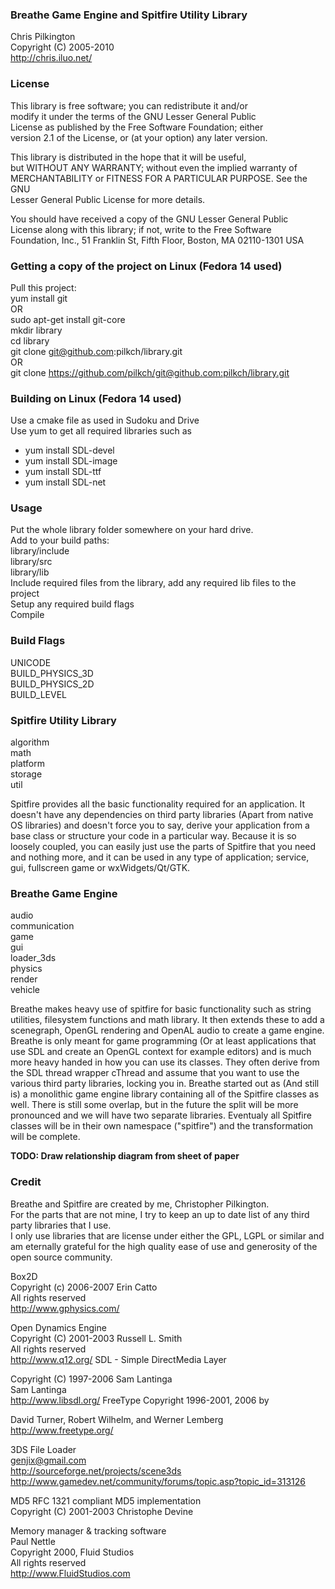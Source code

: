 ### Breathe Game Engine and Spitfire Utility Library  
Chris Pilkington  
Copyright (C) 2005-2010  
<http://chris.iluo.net/> 

### License

This library is free software; you can redistribute it and/or  
modify it under the terms of the GNU Lesser General Public  
License as published by the Free Software Foundation; either  
version 2.1 of the License, or (at your option) any later version. 

This library is distributed in the hope that it will be useful,  
but WITHOUT ANY WARRANTY; without even the implied warranty of  
MERCHANTABILITY or FITNESS FOR A PARTICULAR PURPOSE. See the GNU  
Lesser General Public License for more details. 

You should have received a copy of the GNU Lesser General Public  
License along with this library; if not, write to the Free Software  
Foundation, Inc., 51 Franklin St, Fifth Floor, Boston, MA 02110-1301 USA  


### Getting a copy of the project on Linux (Fedora 14 used)

Pull this project:  
yum install git  
OR  
sudo apt-get install git-core  
mkdir library  
cd library  
git clone git@github.com:pilkch/library.git  
OR  
git clone https://github.com/pilkch/git@github.com:pilkch/library.git  


### Building on Linux (Fedora 14 used)

Use a cmake file as used in Sudoku and Drive  
Use yum to get all required libraries such as  
*   yum install SDL-devel
*   yum install SDL-image
*   yum install SDL-ttf
*   yum install SDL-net

### Usage

Put the whole library folder somewhere on your hard drive.  
Add to your build paths:  
library/include  
library/src  
library/lib  
Include required files from the library, add any required lib files to the project  
Setup any required build flags  
Compile 
### Build Flags

UNICODE  
BUILD\_PHYSICS\_3D  
BUILD\_PHYSICS\_2D  
BUILD_LEVEL  


### Spitfire Utility Library

algorithm  
math  
platform  
storage  
util  


Spitfire provides all the basic functionality required for an application. It doesn't have any dependencies on third party libraries (Apart from native OS libraries) and doesn't force you to say, derive your application from a base class or structure your code in a particular way. Because it is so loosely coupled, you can easily just use the parts of Spitfire that you need and nothing more, and it can be used in any type of application; service, gui, fullscreen game or wxWidgets/Qt/GTK. 

### Breathe Game Engine

audio  
communication  
game  
gui  
loader_3ds  
physics  
render  
vehicle  


Breathe makes heavy use of spitfire for basic functionality such as string utilities, filesystem functions and math library. It then extends these to add a scenegraph, OpenGL rendering and OpenAL audio to create a game engine. Breathe is only meant for game programming (Or at least applications that use SDL and create an OpenGL context for example editors) and is much more heavy handed in how you can use its classes. They often derive from the SDL thread wrapper cThread and assume that you want to use the various third party libraries, locking you in. Breathe started out as (And still is) a monolithic game engine library containing all of the Spitfire classes as well. There is still some overlap, but in the future the split will be more pronounced and we will have two separate libraries. Eventualy all Spitfire classes will be in their own namespace ("spitfire") and the transformation will be complete. 

**TODO: Draw relationship diagram from sheet of paper** 
### Credit

Breathe and Spitfire are created by me, Christopher Pilkington.   
For the parts that are not mine, I try to keep an up to date list of any third party libraries that I use.   
I only use libraries that are license under either the GPL, LGPL or similar and am eternally grateful for the high quality ease of use and generosity of the open source community. 

Box2D  
Copyright (c) 2006-2007 Erin Catto  
All rights reserved  
<http://www.gphysics.com/> 

Open Dynamics Engine  
Copyright (C) 2001-2003 Russell L. Smith  
All rights reserved  
<http://www.q12.org/>  SDL - Simple DirectMedia Layer

  
Copyright (C) 1997-2006 Sam Lantinga  
Sam Lantinga  
<http://www.libsdl.org/>  FreeType Copyright 1996-2001, 2006 by

  
David Turner, Robert Wilhelm, and Werner Lemberg  
<http://www.freetype.org/> 

3DS File Loader  
genjix@gmail.com  
<http://sourceforge.net/projects/scene3ds>  
<http://www.gamedev.net/community/forums/topic.asp?topic_id=313126> 

MD5 RFC 1321 compliant MD5 implementation  
Copyright (C) 2001-2003 Christophe Devine 

Memory manager & tracking software  
Paul Nettle  
Copyright 2000, Fluid Studios  
All rights reserved  
<http://www.FluidStudios.com>

